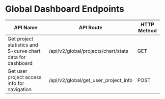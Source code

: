 # Global Dashboard Endpoints

| API Name | API Route | HTTP Method |
|----------|-----------|-------------|
| Get project statistics and S-curve chart data for dashboard | /api/v2/global/projects/chart/stats | GET |
| Get user project access info for navigation | /api/v2/global/get_user_project_info | POST |